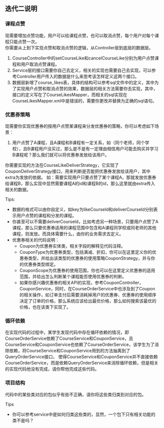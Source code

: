 ## 迭代二说明
### 课程点赞
现需要增加点赞功能，用户可以给课程点赞，也可以取消点赞，每个用户对每个课程只能点赞一次。  
你需要从上到下实现点赞和取消点赞的逻辑，从Controller层到底层的数据层。  
1. CourseController中的setCourseLike和cancelCourseLike分别为用户点赞课程和用户取消点赞课程。
2. Service层的接口需要你自己去定义，相关的实现也需要自己去实现，可以参考Controller用户传入的数据是什么来思考该怎样定义这两个接口。
3. 数据层新增了course_likes表，具体的结构可以参考sql文件中的定义，其中为了实现用户点赞和取消点赞的效果，数据层的相关方法需要你去实现，其中，接口的定义写在了CourseLikesMapper，而相关的sql实现在CourseLikesMapper.xml中是错误的，需要你更改并替换为正确的sql语句。

### 优惠券策略
现需要你实现优惠券的按用户点赞某课程来分发优惠券的策略，你可以考虑如下场景：
1. 用户点赞了A课程，且A课程和B课程有一定关系，如（同个老师，同个学校），且B课程用户没买过，那么是不是有一定理由相信用户可能去购买并学习B课程呢？那么我们就可以将优惠券发放给该用户。

你需要实现的方法在CourseLikeDeliverStrategy，它实现了CouponDeliverStrategy接口，用来判断是否能把优惠券发放给该用户，其中extra为发放的依据。
如：需要实现用户只要点赞了某个课程A，那就发放优惠券给课程B，那么实现中显然需要课程A的id和课程B的id，那么这里就由extra传入相关的数据。

Tips:
- 数据的格式可以由你自定义，如key为likeCourseId和deliverCourseId分别表示用户点赞的课程和分发的课程。
- 你甚至可以不需要deliverCourseId，比如考虑另一种场景，只要用户点赞了A课程，那么只要优惠券适用的课程范围中包含和A课程同学校或同老师的其他课程，则发放。而具体需要什么，由你的业务需求去定义。
- 优惠券相关的代码说明：
    - Coupon为优惠券实体类，相关字段的解释见代码注释。
    - CouponType为优惠券类型，包括满减、折扣，你可以在这里定义你的优惠券类型，并给出该类型的优惠券的使用策略CouponStrategy，并与你的优惠券类型绑定。
    - CouponScope为优惠券的使用范围，你也可以在这里定义优惠券的适用范围，并给出怎么判断某个课程能否使用优惠券的判断。
    - 如果你感兴趣优惠券的相关API的实现，参考CouponController，CouponService，同时，在CourseOrderService中也涉及到了Coupon的相关操作，如订单支付后需要消耗掉用户的优惠券、优惠券的使用顺序决定了订单的价格，那么系统应该给出最优价格，那么如何搜索该最优的价格，也在该类下实现了。

### 循环依赖
在实现代码的过程中，某学生发现代码中存在循环依赖的情况，即CourseOrderService依赖了CourseService和CouponService，且
CourseService和CouponService也依赖了CourseOrderService，该学生为了消除依赖，将CourseService和CouponService用到的方法抽离到了QueryOrderService接口，
使得CourseService和CouponService并不直接依赖CourseOrderService，而是依赖QueryOrderService来消除循环依赖，但是相关的实现代码他没有完成，请你帮他完成这些代码。

### 项目结构
代码中的某些类对应的包似乎有些不正确，请你将这些类归类到对应的包。

Tips
- 你可以参考service中是如何归类这些类的，显然，一个包下只有相关功能的类不是吗？

